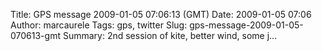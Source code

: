 Title: GPS message 2009-01-05 07:06:13 (GMT)
Date: 2009-01-05 07:06
Author: marcaurele
Tags: gps, twitter
Slug: gps-message-2009-01-05-070613-gmt
Summary: 2nd session of kite, better wind, some j...

<div id="gmap_20090104_230613" class="gmap"></div><script type="text/javascript">var gmap_20090104_230613={latitude:-37.804,longitude:174.844,date:"2009-01-05 07:06:13 GMT",message:"2nd session of kite, better wind, some jumps, but too short evening. Nice local people here! I'll be back at Raglan"};</script><script type="text/javascript" src="http://maps.google.com/maps?file=api&v=2&key=ABQIAAAAQAIOvERX26PIpIrh8sl_gRTtWEQBmOtJcMt1yzdnv7RWxqz1XxS_KYfmkM8Ye2Ypnzn4_F4H1HTKLQ"></script><script type="text/javascript" src="/theme/js/syl_googlemaps.js"></script>
